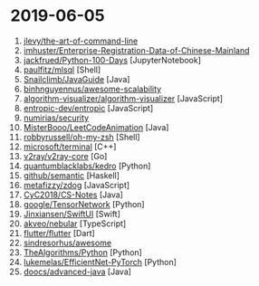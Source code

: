 # 2019-06-05

1. [jlevy/the-art-of-command-line](https://github.com/jlevy/the-art-of-command-line "Master the command line, in one page") 
2. [imhuster/Enterprise-Registration-Data-of-Chinese-Mainland](https://github.com/imhuster/Enterprise-Registration-Data-of-Chinese-Mainland "中国大陆 31 个省份1978 年至 2019 年一千多万工商企业注册信息，包含企业名称、注册地址、统一社会信用代码、地区、注册日期、经营范围、法人代表、注册资金、企业类型等详细资料。This repository is an dataset of over 10,000,000 enterprise registration data of 31 provinces in Chinese mainland from 1978 to 2019.【工商大数据】、【企业信息】、【enterprise registration data】。") 
3. [jackfrued/Python-100-Days](https://github.com/jackfrued/Python-100-Days "Python - 100天从新手到大师") [JupyterNotebook]
4. [paulfitz/mlsql](https://github.com/paulfitz/mlsql "inferring sql queries from plain-text questions about tables") [Shell]
5. [Snailclimb/JavaGuide](https://github.com/Snailclimb/JavaGuide "【Java学习+面试指南】 一份涵盖大部分Java程序员所需要掌握的核心知识。") [Java]
6. [binhnguyennus/awesome-scalability](https://github.com/binhnguyennus/awesome-scalability "The Patterns Behind Scalable, Reliable, and Performant Large-Scale Systems") 
7. [algorithm-visualizer/algorithm-visualizer](https://github.com/algorithm-visualizer/algorithm-visualizer "🎆Interactive Online Platform that Visualizes Algorithms from Code") [JavaScript]
8. [entropic-dev/entropic](https://github.com/entropic-dev/entropic "a package registry for anything, but mostly javascript") [JavaScript]
9. [numirias/security](https://github.com/numirias/security "My security stuff") 
10. [MisterBooo/LeetCodeAnimation](https://github.com/MisterBooo/LeetCodeAnimation "Demonstrate all the questions on LeetCode in the form of animation.（用动画的形式呈现解LeetCode题目的思路）") [Java]
11. [robbyrussell/oh-my-zsh](https://github.com/robbyrussell/oh-my-zsh "🙃 A delightful community-driven (with 1,300+ contributors) framework for managing your zsh configuration. Includes 200+ optional plugins (rails, git, OSX, hub, capistrano, brew, ant, php, python, etc), over 140 themes to spice up your morning, and an auto-update tool so that makes it easy to keep up with the latest updates from the community.") [Shell]
12. [microsoft/terminal](https://github.com/microsoft/terminal "The new Windows Terminal, and the original Windows console host -- all in the same place!") [C++]
13. [v2ray/v2ray-core](https://github.com/v2ray/v2ray-core "A platform for building proxies to bypass network restrictions.") [Go]
14. [quantumblacklabs/kedro](https://github.com/quantumblacklabs/kedro "A Python library for building robust production-ready data and analytics pipelines") [Python]
15. [github/semantic](https://github.com/github/semantic "Parsing, analyzing, and comparing source code across many languages") [Haskell]
16. [metafizzy/zdog](https://github.com/metafizzy/zdog "Flat, round, designer-friendly pseudo-3D engine for canvas & SVG") [JavaScript]
17. [CyC2018/CS-Notes](https://github.com/CyC2018/CS-Notes "📚 Basic Knowledge of Technical Interview（技术面试必备基础知识、Leetcode 题解、后端面试、Java 面试、春招、秋招、操作系统、计算机网络、系统设计）") [Java]
18. [google/TensorNetwork](https://github.com/google/TensorNetwork "A library for easy and efficient manipulation of tensor networks.") [Python]
19. [Jinxiansen/SwiftUI](https://github.com/Jinxiansen/SwiftUI "This is some of the official examples of the SwiftUI layout framework for the full platform of the apple released by WWDC2019 today. I hope to help you understand and learn this new layout framework!") [Swift]
20. [akveo/nebular](https://github.com/akveo/nebular "💥 Angular UI Library based on Eva Design System (Angular 8 supported!) 🌚✨Dark Mode") [TypeScript]
21. [flutter/flutter](https://github.com/flutter/flutter "Flutter makes it easy and fast to build beautiful mobile apps.") [Dart]
22. [sindresorhus/awesome](https://github.com/sindresorhus/awesome "😎 Awesome lists about all kinds of interesting topics") 
23. [TheAlgorithms/Python](https://github.com/TheAlgorithms/Python "All Algorithms implemented in Python") [Python]
24. [lukemelas/EfficientNet-PyTorch](https://github.com/lukemelas/EfficientNet-PyTorch "A PyTorch implementation of EfficientNet") [Python]
25. [doocs/advanced-java](https://github.com/doocs/advanced-java "😮 互联网 Java 工程师进阶知识完全扫盲：涵盖高并发、分布式、高可用、微服务等领域知识") [Java]
